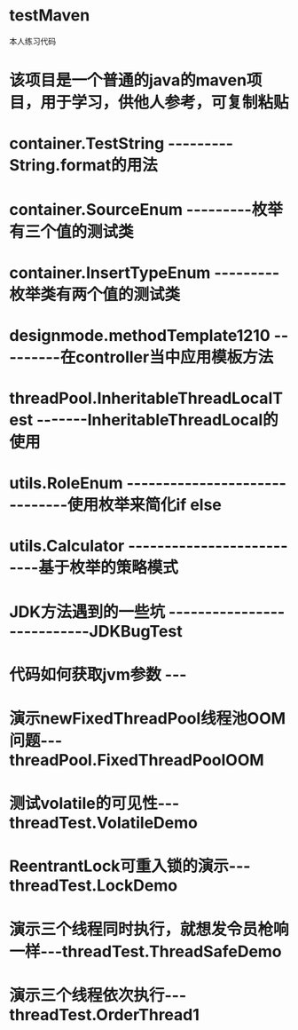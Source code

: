 # testMaven

本人练习代码

# 该项目是一个普通的java的maven项目，用于学习，供他人参考，可复制粘贴

# container.TestString ---------String.format的用法

# container.SourceEnum ---------枚举有三个值的测试类

# container.InsertTypeEnum ---------枚举类有两个值的测试类

# designmode.methodTemplate1210 ---------在controller当中应用模板方法

# threadPool.InheritableThreadLocalTest -------InheritableThreadLocal的使用

# utils.RoleEnum ------------------------------使用枚举来简化if else

# utils.Calculator --------------------------基于枚举的策略模式

# JDK方法遇到的一些坑 ---------------------------JDKBugTest

# 代码如何获取jvm参数 ---

# 演示newFixedThreadPool线程池OOM问题---threadPool.FixedThreadPoolOOM

# 测试volatile的可见性---threadTest.VolatileDemo

# ReentrantLock可重入锁的演示---threadTest.LockDemo

# 演示三个线程同时执行，就想发令员枪响一样---threadTest.ThreadSafeDemo

# 演示三个线程依次执行---threadTest.OrderThread1
